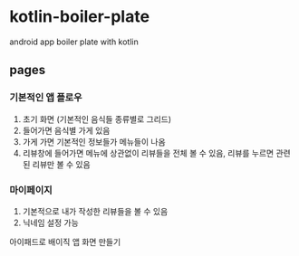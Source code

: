 # kotlin-boiler-plate
android app boiler plate with kotlin

## pages
### 기본적인 앱 플로우
1. 초기 화면 (기본적인 음식들 종류별로 그리드)
2. 들어가면 음식별 가게 있음
3. 가게 가면 기본적인 정보들가 메뉴들이 나옴
4. 리뷰창에 들어가면 메뉴에 상관없이 리뷰들을 전체 볼 수 있음, 리뷰를 누르면 관련된 리뷰만 볼 수 있음

### 마이페이지
1. 기본적으로 내가 작성한 리뷰들을 볼 수 있음
2. 닉네임 설정 가능


아이패드로 배이직 앱 화면 만들기 
